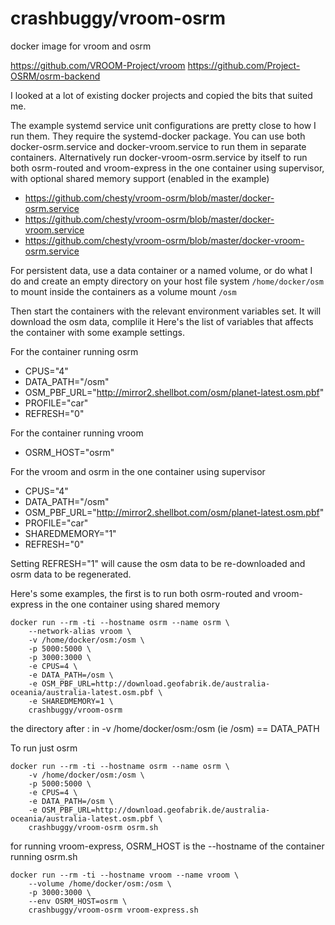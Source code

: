 # crashbuggy/vroom-osrm
docker image for vroom and osrm

https://github.com/VROOM-Project/vroom
https://github.com/Project-OSRM/osrm-backend

I looked at a lot of existing docker projects and copied the bits that
suited me. 

The example systemd service unit configurations are pretty close to
how I run them. They require the systemd-docker package.
You can use both docker-osrm.service and docker-vroom.service to run
them in separate containers. Alternatively run docker-vroom-osrm.service 
by itself to run both osrm-routed and vroom-express in the one container 
using supervisor, with optional shared memory support (enabled in the 
example)
* https://github.com/chesty/vroom-osrm/blob/master/docker-osrm.service
* https://github.com/chesty/vroom-osrm/blob/master/docker-vroom.service
* https://github.com/chesty/vroom-osrm/blob/master/docker-vroom-osrm.service

For persistent data, use a data container or a named volume, or do what 
I do and create an empty directory on your host file system 
`/home/docker/osm` to mount inside the containers as a volume mount `/osm`

Then start the containers with the relevant environment variables set.
It will download the osm data, complile it
Here's the list of variables that affects the container with
some example settings.

For the container running osrm
* CPUS="4"
* DATA_PATH="/osm"
* OSM_PBF_URL="http://mirror2.shellbot.com/osm/planet-latest.osm.pbf"
* PROFILE="car"
* REFRESH="0"

For the container running vroom
* OSRM_HOST="osrm"

For the vroom and osrm in the one container using supervisor
* CPUS="4"
* DATA_PATH="/osm"
* OSM_PBF_URL="http://mirror2.shellbot.com/osm/planet-latest.osm.pbf"
* PROFILE="car"
* SHAREDMEMORY="1"
* REFRESH="0"

Setting REFRESH="1" will cause the osm data to be re-downloaded and
osrm data to be regenerated.

Here's some examples, the first is to run both osrm-routed and 
vroom-express in the one container using shared memory

```
docker run --rm -ti --hostname osrm --name osrm \
    --network-alias vroom \
    -v /home/docker/osm:/osm \
    -p 5000:5000 \
    -p 3000:3000 \
    -e CPUS=4 \
    -e DATA_PATH=/osm \
    -e OSM_PBF_URL=http://download.geofabrik.de/australia-oceania/australia-latest.osm.pbf \
    -e SHAREDMEMORY=1 \
    crashbuggy/vroom-osrm
```

the directory after : in -v /home/docker/osm:/osm (ie /osm) == DATA_PATH

To run just osrm

```
docker run --rm -ti --hostname osrm --name osrm \
    -v /home/docker/osm:/osm \
    -p 5000:5000 \
    -e CPUS=4 \
    -e DATA_PATH=/osm \
    -e OSM_PBF_URL=http://download.geofabrik.de/australia-oceania/australia-latest.osm.pbf \
    crashbuggy/vroom-osrm osrm.sh
```

for running vroom-express, OSRM_HOST is the --hostname of the container 
running osrm.sh

```
docker run --rm -ti --hostname vroom --name vroom \
    --volume /home/docker/osm:/osm \
    -p 3000:3000 \
    --env OSRM_HOST=osrm \
    crashbuggy/vroom-osrm vroom-express.sh
```

